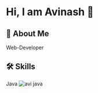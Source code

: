 
# Hi, I am Avinash 👋


## 🚀 About Me
Web-Developer


## 🛠 Skills
Java
![avi java](https://github.com/avinashsingh9140/Readme-example/assets/122303390/8de076b7-384d-4fcf-81df-2673a08678bb)

